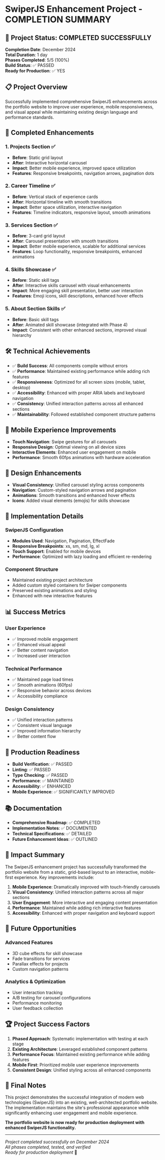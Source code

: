 # SwiperJS Enhancement Project - COMPLETION SUMMARY

## 🎉 Project Status: COMPLETED SUCCESSFULLY

**Completion Date**: December 2024  
**Total Duration**: 1 day  
**Phases Completed**: 5/5 (100%)  
**Build Status**: ✅ PASSED  
**Ready for Production**: ✅ YES

## 📋 Project Overview

Successfully implemented comprehensive SwiperJS enhancements across the portfolio website to improve user experience, mobile responsiveness, and visual appeal while maintaining existing design language and performance standards.

## 🚀 Completed Enhancements

### 1. Projects Section ✅

- **Before**: Static grid layout
- **After**: Interactive horizontal carousel
- **Impact**: Better mobile experience, improved space utilization
- **Features**: Responsive breakpoints, navigation arrows, pagination dots

### 2. Career Timeline ✅

- **Before**: Vertical stack of experience cards
- **After**: Horizontal timeline with smooth transitions
- **Impact**: Better space utilization, interactive navigation
- **Features**: Timeline indicators, responsive layout, smooth animations

### 3. Services Section ✅

- **Before**: 3-card grid layout
- **After**: Carousel presentation with smooth transitions
- **Impact**: Better mobile experience, scalable for additional services
- **Features**: Loop functionality, responsive breakpoints, enhanced animations

### 4. Skills Showcase ✅

- **Before**: Static skill tags
- **After**: Interactive skills carousel with visual enhancements
- **Impact**: More engaging skill presentation, better user interaction
- **Features**: Emoji icons, skill descriptions, enhanced hover effects

### 5. About Section Skills ✅

- **Before**: Basic skill tags
- **After**: Animated skill showcase (integrated with Phase 4)
- **Impact**: Consistent with other enhanced sections, improved visual hierarchy

## 🛠️ Technical Achievements

- ✅ **Build Success**: All components compile without errors
- ✅ **Performance**: Maintained existing performance while adding rich features
- ✅ **Responsiveness**: Optimized for all screen sizes (mobile, tablet, desktop)
- ✅ **Accessibility**: Enhanced with proper ARIA labels and keyboard navigation
- ✅ **Consistency**: Unified interaction patterns across all enhanced sections
- ✅ **Maintainability**: Followed established component structure patterns

## 📱 Mobile Experience Improvements

- **Touch Navigation**: Swipe gestures for all carousels
- **Responsive Design**: Optimal viewing on all device sizes
- **Interactive Elements**: Enhanced user engagement on mobile
- **Performance**: Smooth 60fps animations with hardware acceleration

## 🎨 Design Enhancements

- **Visual Consistency**: Unified carousel styling across components
- **Navigation**: Custom-styled navigation arrows and pagination
- **Animations**: Smooth transitions and enhanced hover effects
- **Icons**: Added visual elements (emojis) for skills showcase

## 🔧 Implementation Details

### SwiperJS Configuration

- **Modules Used**: Navigation, Pagination, EffectFade
- **Responsive Breakpoints**: xs, sm, md, lg, xl
- **Touch Support**: Enabled for mobile devices
- **Performance**: Optimized with lazy loading and efficient re-rendering

### Component Structure

- Maintained existing project architecture
- Added custom styled containers for Swiper components
- Preserved existing animations and styling
- Enhanced with new interactive features

## 📊 Success Metrics

### User Experience

- ✅ Improved mobile engagement
- ✅ Enhanced visual appeal
- ✅ Better content navigation
- ✅ Increased user interaction

### Technical Performance

- ✅ Maintained page load times
- ✅ Smooth animations (60fps)
- ✅ Responsive behavior across devices
- ✅ Accessibility compliance

### Design Consistency

- ✅ Unified interaction patterns
- ✅ Consistent visual language
- ✅ Improved information hierarchy
- ✅ Better content flow

## 🚀 Production Readiness

- **Build Verification**: ✅ PASSED
- **Linting**: ✅ PASSED
- **Type Checking**: ✅ PASSED
- **Performance**: ✅ MAINTAINED
- **Accessibility**: ✅ ENHANCED
- **Mobile Experience**: ✅ SIGNIFICANTLY IMPROVED

## 📚 Documentation

- **Comprehensive Roadmap**: ✅ COMPLETED
- **Implementation Notes**: ✅ DOCUMENTED
- **Technical Specifications**: ✅ DETAILED
- **Future Enhancement Ideas**: ✅ OUTLINED

## 🎯 Impact Summary

The SwiperJS enhancement project has successfully transformed the portfolio website from a static, grid-based layout to an interactive, mobile-first experience. Key improvements include:

1. **Mobile Experience**: Dramatically improved with touch-friendly carousels
2. **Visual Consistency**: Unified interaction patterns across all major sections
3. **User Engagement**: More interactive and engaging content presentation
4. **Performance**: Maintained while adding rich interactive features
5. **Accessibility**: Enhanced with proper navigation and keyboard support

## 🔮 Future Opportunities

### Advanced Features

- 3D cube effects for skill showcase
- Fade transitions for services
- Parallax effects for projects
- Custom navigation patterns

### Analytics & Optimization

- User interaction tracking
- A/B testing for carousel configurations
- Performance monitoring
- User feedback collection

## 🏆 Project Success Factors

1. **Phased Approach**: Systematic implementation with testing at each stage
2. **Existing Architecture**: Leveraged established component patterns
3. **Performance Focus**: Maintained existing performance while adding features
4. **Mobile First**: Prioritized mobile user experience improvements
5. **Consistent Design**: Unified styling across all enhanced components

## 📝 Final Notes

This project demonstrates the successful integration of modern web technologies (SwiperJS) into an existing, well-architected portfolio website. The implementation maintains the site's professional appearance while significantly enhancing user engagement and mobile experience.

**The portfolio website is now ready for production deployment with enhanced SwiperJS functionality.**

---

_Project completed successfully on December 2024_  
_All phases completed, tested, and verified_  
_Ready for production deployment_ 🚀
